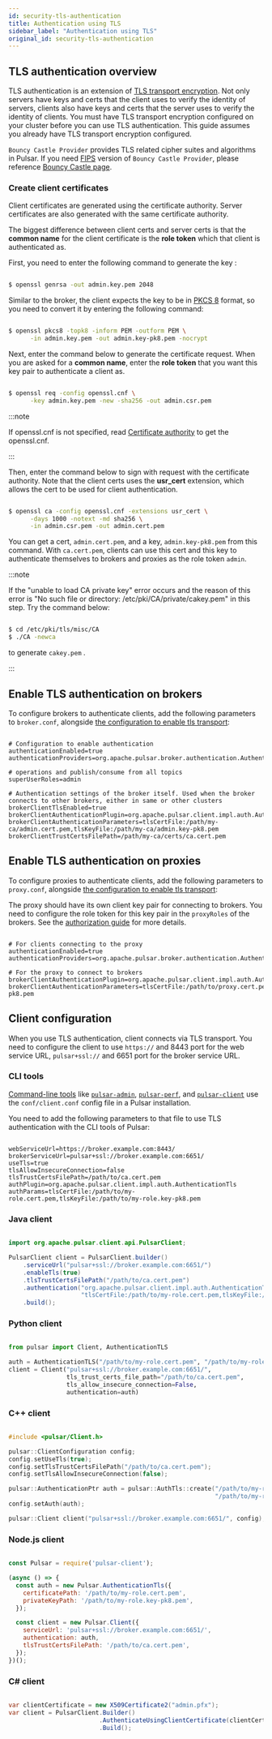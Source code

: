 ```yaml
---
id: security-tls-authentication
title: Authentication using TLS
sidebar_label: "Authentication using TLS"
original_id: security-tls-authentication
---
```


## TLS authentication overview

TLS authentication is an extension of [TLS transport encryption](security-tls-transport.md). Not only servers have keys and certs that the client uses to verify the identity of servers, clients also have keys and certs that the server uses to verify the identity of clients. You must have TLS transport encryption configured on your cluster before you can use TLS authentication. This guide assumes you already have TLS transport encryption configured.

`Bouncy Castle Provider` provides TLS related cipher suites and algorithms in Pulsar. If you need [FIPS](https://www.bouncycastle.org/fips_faq.html) version of `Bouncy Castle Provider`, please reference [Bouncy Castle page](security-bouncy-castle.md).

### Create client certificates

Client certificates are generated using the certificate authority. Server certificates are also generated with the same certificate authority.

The biggest difference between client certs and server certs is that the **common name** for the client certificate is the **role token** which that client is authenticated as.

First, you need to enter the following command to generate the key :

```bash

$ openssl genrsa -out admin.key.pem 2048

```

Similar to the broker, the client expects the key to be in [PKCS 8](https://en.wikipedia.org/wiki/PKCS_8) format, so you need to convert it by entering the following command:

```bash

$ openssl pkcs8 -topk8 -inform PEM -outform PEM \
      -in admin.key.pem -out admin.key-pk8.pem -nocrypt

```

Next, enter the command below to generate the certificate request. When you are asked for a **common name**, enter the **role token** that you want this key pair to authenticate a client as.

```bash

$ openssl req -config openssl.cnf \
      -key admin.key.pem -new -sha256 -out admin.csr.pem

```

:::note

If openssl.cnf is not specified, read [Certificate authority](http://pulsar.apache.org/docs/en/security-tls-transport/#certificate-authority) to get the openssl.cnf.

:::

Then, enter the command below to sign with request with the certificate authority. Note that the client certs uses the **usr_cert** extension, which allows the cert to be used for client authentication.

```bash

$ openssl ca -config openssl.cnf -extensions usr_cert \
      -days 1000 -notext -md sha256 \
      -in admin.csr.pem -out admin.cert.pem

```

You can get a cert, `admin.cert.pem`, and a key, `admin.key-pk8.pem` from this command. With `ca.cert.pem`, clients can use this cert and this key to authenticate themselves to brokers and proxies as the role token ``admin``.

:::note

If the "unable to load CA private key" error occurs and the reason of this error is "No such file or directory: /etc/pki/CA/private/cakey.pem" in this step. Try the command below:

```bash

$ cd /etc/pki/tls/misc/CA
$ ./CA -newca

```

to generate `cakey.pem` .

:::

## Enable TLS authentication on brokers

To configure brokers to authenticate clients, add the following parameters to `broker.conf`, alongside [the configuration to enable tls transport](security-tls-transport.md#broker-configuration):

```properties

# Configuration to enable authentication
authenticationEnabled=true
authenticationProviders=org.apache.pulsar.broker.authentication.AuthenticationProviderTls

# operations and publish/consume from all topics
superUserRoles=admin

# Authentication settings of the broker itself. Used when the broker connects to other brokers, either in same or other clusters
brokerClientTlsEnabled=true
brokerClientAuthenticationPlugin=org.apache.pulsar.client.impl.auth.AuthenticationTls
brokerClientAuthenticationParameters=tlsCertFile:/path/my-ca/admin.cert.pem,tlsKeyFile:/path/my-ca/admin.key-pk8.pem
brokerClientTrustCertsFilePath=/path/my-ca/certs/ca.cert.pem

```

## Enable TLS authentication on proxies

To configure proxies to authenticate clients, add the following parameters to `proxy.conf`, alongside [the configuration to enable tls transport](security-tls-transport.md#proxy-configuration):

The proxy should have its own client key pair for connecting to brokers. You need to configure the role token for this key pair in the ``proxyRoles`` of the brokers. See the [authorization guide](security-authorization.md) for more details.

```properties

# For clients connecting to the proxy
authenticationEnabled=true
authenticationProviders=org.apache.pulsar.broker.authentication.AuthenticationProviderTls

# For the proxy to connect to brokers
brokerClientAuthenticationPlugin=org.apache.pulsar.client.impl.auth.AuthenticationTls
brokerClientAuthenticationParameters=tlsCertFile:/path/to/proxy.cert.pem,tlsKeyFile:/path/to/proxy.key-pk8.pem

```

## Client configuration

When you use TLS authentication, client connects via TLS transport. You need to configure the client to use ```https://``` and 8443 port for the web service URL, ```pulsar+ssl://``` and 6651 port for the broker service URL.

### CLI tools

[Command-line tools](reference-cli-tools.md) like [`pulsar-admin`](reference-pulsar-admin.md), [`pulsar-perf`](reference-cli-tools.md#pulsar-perf), and [`pulsar-client`](reference-cli-tools.md#pulsar-client) use the `conf/client.conf` config file in a Pulsar installation.

You need to add the following parameters to that file to use TLS authentication with the CLI tools of Pulsar:

```properties

webServiceUrl=https://broker.example.com:8443/
brokerServiceUrl=pulsar+ssl://broker.example.com:6651/
useTls=true
tlsAllowInsecureConnection=false
tlsTrustCertsFilePath=/path/to/ca.cert.pem
authPlugin=org.apache.pulsar.client.impl.auth.AuthenticationTls
authParams=tlsCertFile:/path/to/my-role.cert.pem,tlsKeyFile:/path/to/my-role.key-pk8.pem

```

### Java client

```java

import org.apache.pulsar.client.api.PulsarClient;

PulsarClient client = PulsarClient.builder()
    .serviceUrl("pulsar+ssl://broker.example.com:6651/")
    .enableTls(true)
    .tlsTrustCertsFilePath("/path/to/ca.cert.pem")
    .authentication("org.apache.pulsar.client.impl.auth.AuthenticationTls",
                    "tlsCertFile:/path/to/my-role.cert.pem,tlsKeyFile:/path/to/my-role.key-pk8.pem")
    .build();

```

### Python client

```python

from pulsar import Client, AuthenticationTLS

auth = AuthenticationTLS("/path/to/my-role.cert.pem", "/path/to/my-role.key-pk8.pem")
client = Client("pulsar+ssl://broker.example.com:6651/",
                tls_trust_certs_file_path="/path/to/ca.cert.pem",
                tls_allow_insecure_connection=False,
				authentication=auth)

```

### C++ client

```c++

#include <pulsar/Client.h>

pulsar::ClientConfiguration config;
config.setUseTls(true);
config.setTlsTrustCertsFilePath("/path/to/ca.cert.pem");
config.setTlsAllowInsecureConnection(false);

pulsar::AuthenticationPtr auth = pulsar::AuthTls::create("/path/to/my-role.cert.pem",
                                                         "/path/to/my-role.key-pk8.pem")
config.setAuth(auth);

pulsar::Client client("pulsar+ssl://broker.example.com:6651/", config);

```

### Node.js client

```JavaScript

const Pulsar = require('pulsar-client');

(async () => {
  const auth = new Pulsar.AuthenticationTls({
    certificatePath: '/path/to/my-role.cert.pem',
    privateKeyPath: '/path/to/my-role.key-pk8.pem',
  });

  const client = new Pulsar.Client({
    serviceUrl: 'pulsar+ssl://broker.example.com:6651/',
    authentication: auth,
    tlsTrustCertsFilePath: '/path/to/ca.cert.pem',
  });
})();

```

### C# client

```c#

var clientCertificate = new X509Certificate2("admin.pfx");
var client = PulsarClient.Builder()
                         .AuthenticateUsingClientCertificate(clientCertificate)
                         .Build();

```

